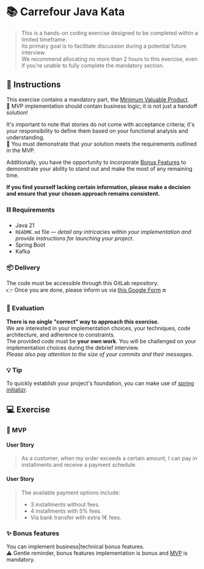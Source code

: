 # 📚 Carrefour Java Kata

> This is a hands-on coding exercise designed to be completed within a limited timeframe.\
> Its primary goal is to facilitate discussion during a potential future interview.\
> We recommend allocating no more than 2 hours to this exercise, even if you're unable to fully complete the mandatory section.

## 📄 Instructions

This exercise contains a mandatory part, the [Minimum Valuable Product](#-mvp).\
🚨 MVP implementation should contain business logic; it is not just a handoff solution!

It's important to note that stories do not come with acceptance criteria; it's your responsibility to define them based on your functional analysis and understanding.\
🚨 You must demonstrate that your solution meets the requirements outlined in the MVP.

Additionally, you have the opportunity to incorporate [Bonus Features](#-bonus-features) to demonstrate your ability to stand out and make the most of any remaining time.

**If you find yourself lacking certain information, please make a decision and ensure that your chosen approach remains consistent.**

### ⛓️ Requirements

- Java 21
- `README.md` file — _detail any intricacies within your implementation and provide instructions for launching your project_.
- Spring Boot
- Kafka

### 📦 Delivery

The code must be accessible through this GitLab repository.\
👉 Once you are done, please inform us via [this Google Form](https://docs.google.com/forms/d/e/1FAIpQLSfg6oj8H2ie4GHHohisyeyNTXC8dm7BlbNf83kG4w3sOLEFLQ/viewform?usp=pp_url&entry.1473061203=naoufal.sr10@gmail.com&entry.1365152005=SF-0266-SQ04) 🔚

### 📝 Evaluation

**There is no single "correct" way to approach this exercise.**\
We are interested in your implementation choices, your techniques, code architecture, and adherence to constraints.\
The provided code must be **your own work**. You will be challenged on your implementation choices during the debrief interview.\
_Please also pay attention to the size of your commits and their messages._

### 💡 Tip

To quickly establish your project's foundation, you can make use of [spring initializr](https://start.spring.io/).

## 💻 Exercise

### 🚨 MVP

#### User Story

> As a customer, when my order exceeds a certain amount, I can pay in installments and receive a payment schedule.

#### User Story

> The available payment options include:
> - 3 installments without fees.
> - 4 installments with 5% fees.
> - Via bank transfer with extra 1€ fees.

### ✨ Bonus features

You can implement business|technical bonus features.\
⚠️ Gentle reminder, bonus features implementation is bonus and [MVP](#-mvp) is mandatory.
